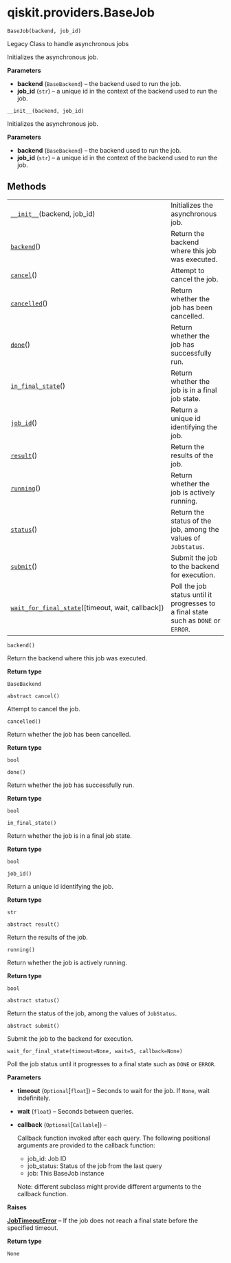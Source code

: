 <span id="qiskit-providers-basejob" />

# qiskit.providers.BaseJob

<span id="undefined" />

`BaseJob(backend, job_id)`

Legacy Class to handle asynchronous jobs

Initializes the asynchronous job.

**Parameters**

*   **backend** (`BaseBackend`) – the backend used to run the job.
*   **job\_id** (`str`) – a unique id in the context of the backend used to run the job.

<span id="undefined" />

`__init__(backend, job_id)`

Initializes the asynchronous job.

**Parameters**

*   **backend** (`BaseBackend`) – the backend used to run the job.
*   **job\_id** (`str`) – a unique id in the context of the backend used to run the job.

## Methods

|                                                                                                                                                      |                                                                                     |
| ---------------------------------------------------------------------------------------------------------------------------------------------------- | ----------------------------------------------------------------------------------- |
| [`__init__`](#qiskit.providers.BaseJob.__init__ "qiskit.providers.BaseJob.__init__")(backend, job\_id)                                               | Initializes the asynchronous job.                                                   |
| [`backend`](#qiskit.providers.BaseJob.backend "qiskit.providers.BaseJob.backend")()                                                                  | Return the backend where this job was executed.                                     |
| [`cancel`](#qiskit.providers.BaseJob.cancel "qiskit.providers.BaseJob.cancel")()                                                                     | Attempt to cancel the job.                                                          |
| [`cancelled`](#qiskit.providers.BaseJob.cancelled "qiskit.providers.BaseJob.cancelled")()                                                            | Return whether the job has been cancelled.                                          |
| [`done`](#qiskit.providers.BaseJob.done "qiskit.providers.BaseJob.done")()                                                                           | Return whether the job has successfully run.                                        |
| [`in_final_state`](#qiskit.providers.BaseJob.in_final_state "qiskit.providers.BaseJob.in_final_state")()                                             | Return whether the job is in a final job state.                                     |
| [`job_id`](#qiskit.providers.BaseJob.job_id "qiskit.providers.BaseJob.job_id")()                                                                     | Return a unique id identifying the job.                                             |
| [`result`](#qiskit.providers.BaseJob.result "qiskit.providers.BaseJob.result")()                                                                     | Return the results of the job.                                                      |
| [`running`](#qiskit.providers.BaseJob.running "qiskit.providers.BaseJob.running")()                                                                  | Return whether the job is actively running.                                         |
| [`status`](#qiskit.providers.BaseJob.status "qiskit.providers.BaseJob.status")()                                                                     | Return the status of the job, among the values of `JobStatus`.                      |
| [`submit`](#qiskit.providers.BaseJob.submit "qiskit.providers.BaseJob.submit")()                                                                     | Submit the job to the backend for execution.                                        |
| [`wait_for_final_state`](#qiskit.providers.BaseJob.wait_for_final_state "qiskit.providers.BaseJob.wait_for_final_state")(\[timeout, wait, callback]) | Poll the job status until it progresses to a final state such as `DONE` or `ERROR`. |

<span id="undefined" />

`backend()`

Return the backend where this job was executed.

**Return type**

`BaseBackend`

<span id="undefined" />

`abstract cancel()`

Attempt to cancel the job.

<span id="undefined" />

`cancelled()`

Return whether the job has been cancelled.

**Return type**

`bool`

<span id="undefined" />

`done()`

Return whether the job has successfully run.

**Return type**

`bool`

<span id="undefined" />

`in_final_state()`

Return whether the job is in a final job state.

**Return type**

`bool`

<span id="undefined" />

`job_id()`

Return a unique id identifying the job.

**Return type**

`str`

<span id="undefined" />

`abstract result()`

Return the results of the job.

<span id="undefined" />

`running()`

Return whether the job is actively running.

**Return type**

`bool`

<span id="undefined" />

`abstract status()`

Return the status of the job, among the values of `JobStatus`.

<span id="undefined" />

`abstract submit()`

Submit the job to the backend for execution.

<span id="undefined" />

`wait_for_final_state(timeout=None, wait=5, callback=None)`

Poll the job status until it progresses to a final state such as `DONE` or `ERROR`.

**Parameters**

*   **timeout** (`Optional`\[`float`]) – Seconds to wait for the job. If `None`, wait indefinitely.

*   **wait** (`float`) – Seconds between queries.

*   **callback** (`Optional`\[`Callable`]) –

    Callback function invoked after each query. The following positional arguments are provided to the callback function:

    *   job\_id: Job ID
    *   job\_status: Status of the job from the last query
    *   job: This BaseJob instance

    Note: different subclass might provide different arguments to the callback function.

**Raises**

[**JobTimeoutError**](qiskit.providers.JobTimeoutError#qiskit.providers.JobTimeoutError "qiskit.providers.JobTimeoutError") – If the job does not reach a final state before the specified timeout.

**Return type**

`None`
